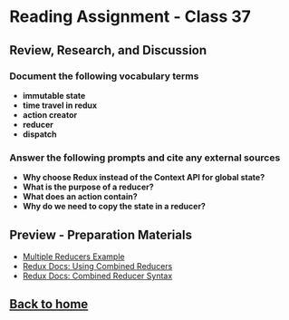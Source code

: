 # Reading Assignment - Class 37

## Review, Research, and Discussion

### Document the following vocabulary terms

- **immutable state**
- **time travel in redux**
- **action creator**
- **reducer**
- **dispatch**

### Answer the following prompts and cite any external sources

- **Why choose Redux instead of the Context API for global state?**
- **What is the purpose of a reducer?**
- **What does an action contain?**
- **Why do we need to copy the state in a reducer?**

## Preview - Preparation Materials

- [Multiple Reducers Example](https://www.youtube.com/watch?v=gBER4Or86hE)
- [Redux Docs: Using Combined Reducers](https://redux.js.org/recipes/structuring-reducers/using-combinereducers/)
- [Redux Docs: Combined Reducer Syntax](https://redux.js.org/api/combinereducers/)

## [Back to home](https://dcalhoun286.github.io/reading-notes/)

